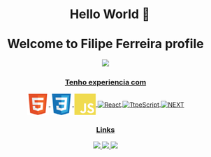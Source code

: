 <div align="center">
<h1> ‎ ‎ ‎  Hello World 👋 <br>
 <br>
 Welcome to Filipe Ferreira profile</h1>

<a href="https://github.com/Filipe-DLL">
<img height="165em" src="https://github-readme-stats.vercel.app/api/top-langs/?username=Filipe-DLL&layout=compact&langs_count=6&theme=tokyonight"/>

  
### Tenho experiencia com

<img align="center" alt="HTML" height="50" width="50" src="https://raw.githubusercontent.com/devicons/devicon/master/icons/html5/html5-original.svg">
<img align="center" alt="CSS" height="50" width="50" src="https://raw.githubusercontent.com/devicons/devicon/master/icons/css3/css3-original.svg">
<img align="center" alt="Js" height="50" width="50" src="https://raw.githubusercontent.com/devicons/devicon/master/icons/javascript/javascript-plain.svg">
<img align="center" alt="React" height="55" width="55" src="https://cdn.jsdelivr.net/gh/devicons/devicon/icons/react/react-original-wordmark.svg">
<img align="center" alt="TtpeScript" height="50" width="50" src="https://cdn.jsdelivr.net/gh/devicons/devicon/icons/typescript/typescript-original.svg">
<img align="center" alt="NEXT" height="50" width="50" src="https://cdn.jsdelivr.net/gh/devicons/devicon/icons/nextjs/nextjs-original.svg">

<!--
### Estou estudando
   -->



  <!--
### Tenho interesse em
   -->

<br>
 
### Links
  
<a href="https://github.com/Filipe-DLL" target="_blank">
  <img src="https://img.shields.io/badge/-Github-000?style=for-the-badge&logo=Github&logoColor=white">
</a>
  
<a href="https://www.linkedin.com/in/filipe-dll" target="_blank">
  <img src="https://img.shields.io/badge/linkedin-%230077B5.svg?style=for-the-badge&logo=linkedin&logoColor=white">
</a>
  
<a href="https://discord.com/users/403682043373944852" target="_blank">
  <img src="https://img.shields.io/badge/Discord-%235865F2.svg?style=for-the-badge&logo=discord&logoColor=white">
</a>

</div>

